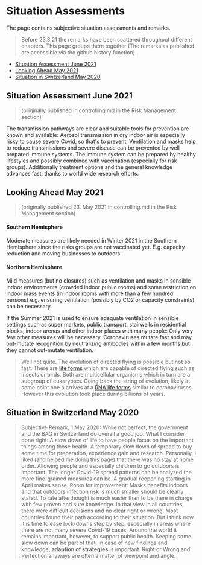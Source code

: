 # Situation Assessments
The page contains subjective situation assessments and remarks. 

> Before 23.8.21 the remarks have been scattered throughout different chapters. This page groups them together (The remarks as published are accessible via the github history function).


* [Situation Assessment June 2021](#situation-assessment-june-2021)
* [Looking Ahead May 2021](#looking-ahead-may-2021)
* [Situation in Switzerland May 2020](#situation-in-switzerland-may-2020)


## Situation Assessment June 2021
> (originally published in controlling.md in the Risk Management section)

The transmission pathways are clear and suitable tools for prevention are known and available: Aerosol transmission in dry indoor air is especially risky to cause severe Covid, so that's to prevent. Ventilation and masks help to reduce transmissions and severe disease can be prevented by well prepared immune systems. The immune system can be prepared by healthy lifestyles and possibly combined with vaccination (especially for risk groups). Additionally treatment options and the general knowledge advances fast, thanks to world wide research efforts.


## Looking Ahead May 2021
> (originally published 23. May 2021 in controlling.md in the Risk Management section)

#### Southern Hemisphere
Moderate measures are likely needed in Winter 2021 in the Southern Hemisphere since the risks groups are not vaccinated yet. E.g. capacity reduction and moving businesses to outdoors.

#### Northern Hemisphere
Mild measures (but no closures) such as ventilation and masks in sensible indoor environments (crowded indoor public rooms) and some restriction on indoor mass events (in indoor rooms with more than a few hundred persons) e.g. ensuring ventilation (possibly by CO2 or capacity constraints) can be necessary. 

If the Summer 2021 is used to ensure adequate ventilation in sensible settings such as super markets, public transport, stairwells in residential blocks, indoor arenas and other indoor places with many people: Only very few other measures will be necessary. Coronaviruses mutate fast and may [out-mutate recognition by neutralizing antibodies](../4_immunological/immune_evasion.md) within a few months but they cannot out-mutate ventilation.

> Well not quite. The evolution of directed flying is possible but not so fast: There are [life forms](../2_biological/life-forms.md) which are capable of directed flying such as insects or birds. Both are multicellular organisms which in turn are a subgroup of eukaryotes. Going back the string of evolution, likely at some point one a arrives at a [RNA life forms](../2_biological/life-forms.md#ssrna) similar to coronaviruses. However this evolution took place during billions of years.


## Situation in Switzerland May 2020
> Subjective Remark, 1.May 2020: While not perfect, the government and the BAG in Switzerland do overall a good job. What I consider done right: A slow down of life to have people focus on the important things among those health. A temporary slow down of spread to buy some time for preparation, experience gain and research. Personally, I liked (and helped me doing this page) that there was no stay at home order. Allowing people and especially children to go outdoors is important. The longer Covid-19 spread patterns can be analyzed the more fine-grained measures can be. A gradual reopening starting in April makes sense.
Room for improvement: Masks benefits indoors and that outdoors infection risk is much smaller should be clearly stated.
> To rate afterthought is much easier than to be there in charge with few proven and sure knowledge. In that view in all countries, there were difficult decisions and no clear right or wrong. Most countries found their path according to their situation. But I think now it is time to ease lock-downs step by step, especially in areas where there are not many severe Covid-19 cases. Around the world it remains important, however, to support public health. Keeping some slow down can be part of that. In case of new findings and knowledge, **adaption of strategies** is important.
Right or Wrong and Perfection anyways are often a matter of viewpoint and angle.
